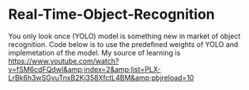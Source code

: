 # Real-Time-Object-Recognition
You only look once (YOLO) model is something new in market of object recognition. Code below is to use the predefined weights of YOLO and implemetation of the model. My source of learning is https://www.youtube.com/watch?v=fSM6cdFQdwI&amp;index=2&amp;list=PLX-LrBk6h3wSGvuTnxB2Kj358XfctL4BM&amp;pbjreload=10
